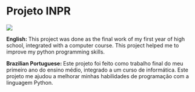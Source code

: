 # Projeto INPR 
<a href="https://www.python.org">
    <img src="https://cdn.jsdelivr.net/gh/devicons/devicon/icons/python/python-original-wordmark.svg" />
</a>
<br>

<strong>English: </strong> This project was done as the final work of my first year of high school, integrated with a computer course. This project helped me to improve my python programming skills.

<strong>Brazilian Portuguese: </strong> Este projeto foi feito como trabalho final do meu primeiro ano do ensino médio, integrado a um curso de informática. Este projeto me ajudou a melhorar minhas habilidades de programação com a linguagem Python.